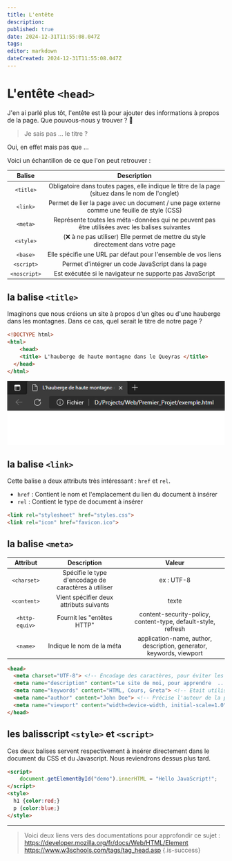 ```yaml
---
title: L'entête
description: 
published: true
date: 2024-12-31T11:55:08.047Z
tags: 
editor: markdown
dateCreated: 2024-12-31T11:55:08.047Z
---
```


# L'entête `<head>`

J'en ai parlé plus tôt, l'entête est là pour ajouter des informations à propos de la page.
Que pouvous-nous y trouver ? 🤔

> Je sais pas ... le titre ?

Oui, en effet mais pas que ...

Voici un échantillon de ce que l'on peut retrouver : 

|Balise|Description|
|:----:|:---------:|
|`<title>`| Obligatoire dans toutes pages, elle indique le titre de la page (situez dans le nom de l'onglet)|
|`<link>`| Permet de lier la page avec un document / une page externe comme une feuille de style (CSS)|
|`<meta>`| Représente toutes les méta-données qui ne peuvent pas être utilisées avec les balises suivantes|
|`<style>`| (❌ à ne pas utiliser) Elle permet de mettre du style directement dans votre page|
|`<base>`| Elle spécifie une URL par défaut pour l'ensemble de vos liens |
|`<script>`| Permet d'intégrer un code JavaScript dans la page |
|`<noscript>`| Est exécutée si le navigateur ne supporte pas JavaScript|


## la balise `<title>`

Imaginons que nous créions un site à propos d'un gîtes ou d'une hauberge dans les montagnes. Dans ce cas, quel serait le titre de notre page ?

```html
<!DOCTYPE html>
<html>
	<head>
    <title> L'hauberge de haute montagne dans le Queyras </title>
  </head>
</html>
```

![balise_title.png](/images/html/balise_title.png)

## la balise `<link>`

Cette balise a deux attributs très intéressant : `href` et `rel`.
- `href` :  Contient le nom et l'emplacement du lien du document à insérer 
- `rel` :  Contient le type de document à insérer

```html
<link rel="stylesheet" href="styles.css">
<link rel="icon" href="favicon.ico">
```

## la balise `<meta>`

|Attribut|Description|Valeur|
|:----:|:---------:|:----:|
|`<charset>`|Spécifie le type d'encodage de caractères à utiliser|ex : UTF-8|
|`<content>`| Vient spécifier deux attributs suivants| texte|
|`<http-equiv>`| Fournit les "entêtes HTTP" |	content-security-policy, content-type, default-style, refresh|
|`<name>`| Indique le nom de la méta |application-name, author, description, generator, keywords, viewport|



```html
<head>
  <meta charset="UTF-8"> <!-- Encodage des caractères, pour éviter les erreurs d'accents, de caractères spéciaux, etc ... -->
  <meta name="description" content="Le site de moi, pour apprendre  ... "> <!-- C'est ce qui apparaît dans votre recherche google sous le nom du site -->
  <meta name="keywords" content="HTML, Cours, Greta"> <!-- Etait utilisé par les moteurs de recherche pour connaître les thématiques de votre page -->
  <meta name="author" content="John Doe"> <!-- Précise l'auteur de la page -->
  <meta name="viewport" content="width=device-width, initial-scale=1.0"> <!-- Permet d'ajuster la largeur de la page par rapport à l'écran et définie le niveau de zoom initial -->
</head>
```


## les balisscript `<style>` et `<script>`

Ces deux balises servent respectivement à insérer directement dans le document du CSS et du Javascript. Nous reviendrons dessus plus tard.

```html
<script>
	document.getElementById("demo").innerHTML = "Hello JavaScript!";
</script>
<style>
  h1 {color:red;}
  p {color:blue;}
</style>
```


---

> Voici deux liens vers des documentations pour approfondir ce sujet : 
> https://developer.mozilla.org/fr/docs/Web/HTML/Element
> https://www.w3schools.com/tags/tag_head.asp
{.is-success}

